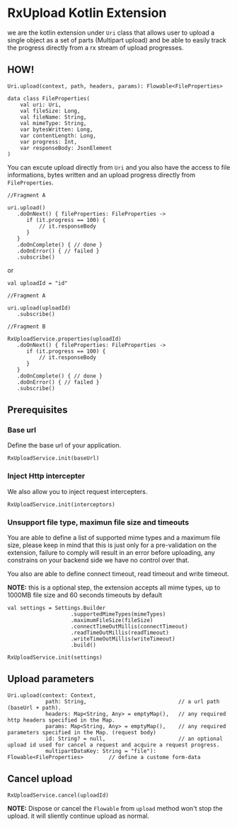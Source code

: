 # RxUpload Kotlin Extension

we are the kotlin extension under `Uri` class that allows user to upload a single object as a set of parts (Multipart upload) and be able to easily track the progress directly from a rx stream of upload progresses.

## HOW!

```text
Uri.upload(context, path, headers, params): Flowable<FileProperties>
```

```text
data class FileProperties(
    val uri: Uri,
    val fileSize: Long,
    val fileName: String,
    val mimeType: String,
    var bytesWritten: Long,
    var contentLength: Long,
    var progress: Int,
    var responseBody: JsonElement
)
```

You can excute upload directly from `Uri` and you also have the access to file informations, bytes written and an upload progress directly from `FileProperties`.

```text
//Fragment A

uri.upload()
   .doOnNext() { fileProperties: FileProperties ->          
      if (it.progress == 100) {
          // it.responseBody
      }
   }
   .doOnComplete() { // done }
   .doOnError() { // failed }
   .subscribe()
```

or

```text
val uploadId = "id"

//Fragment A

uri.upload(uploadId)
   .subscribe()
   
//Fragment B

RxUploadService.properties(uploadId)
   .doOnNext() { fileProperties: FileProperties ->          
      if (it.progress == 100) {
          // it.responseBody
      }
   }
   .doOnComplete() { // done }
   .doOnError() { // failed }
   .subscribe()
```

## Prerequisites

### Base url

Define the base url of your application.

```text
RxUploadService.init(baseUrl) 
```

### Inject Http intercepter

We also allow you to inject request intercepters.

```text
RxUploadService.init(interceptors) 
```

### Unsupport file type, maximun file size and timeouts

You are able to define a list of supported mime types and a maximum file size, please keep in mind that this is just only for a pre-validation on the extension, failure to comply will result in an error before uploading, any constrains on your backend side we have no control over that.

You also are able to define connect timeout, read timeout and write timeout.  

**NOTE:** this is a optional step, the extension accepts all mime types, up to 1000MB file size and 60 seconds timeouts by default

```text
val settings = Settings.Builder
                    .supportedMimeTypes(mimeTypes)
                    .maximumFileSize(fileSize)
                    .connectTimeOutMillis(connectTimeout)
                    .readTimeOutMillis(readTimeout)
                    .writeTimeOutMillis(writeTimeout)
                    .build()
                    
RxUploadService.init(settings) 
```

## Upload parameters

```text
Uri.upload(context: Context, 
            path: String,                             // a url path (baseUrl + path).
            headers: Map<String, Any> = emptyMap(),   // any required http headers specified in the Map.
            params: Map<String, Any> = emptyMap(),    // any required parameters specified in the Map. (request body)
            id: String? = null,                       // an optional upload id used for cancel a request and acquire a request progress.
            multipartDataKey: String = "file"): Flowable<FileProperties>        // define a custome form-data
```

## Cancel upload

```text
RxUploadService.cancel(uploadId) 
```

**NOTE:** Dispose or cancel the `Flowable` from `upload` method won't stop the upload. it will sliently continue upload as normal.
